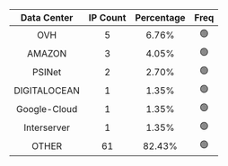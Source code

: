 | Data Center | IP Count | Percentage | Freq |
|:------------:|:--------:|:-----------:|:-----:|
| OVH | 5 | 6.76% | 🟢 |
| AMAZON | 3 | 4.05% | 🟢 |
| PSINet | 2 | 2.70% | 🟢 |
| DIGITALOCEAN | 1 | 1.35% | 🟢 |
| Google-Cloud | 1 | 1.35% | 🟢 |
| Interserver | 1 | 1.35% | 🟢 |
| OTHER | 61 | 82.43% | 🟢 |